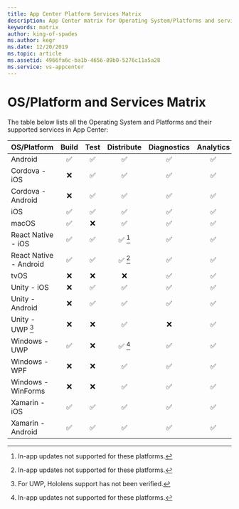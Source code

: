 ```yaml
---
title: App Center Platform Services Matrix
description: App Center matrix for Operating System/Platforms and services
keywords: matrix
author: king-of-spades
ms.author: kegr
ms.date: 12/20/2019
ms.topic: article
ms.assetid: 4966fa6c-ba1b-4656-89b0-5276c11a5a28
ms.service: vs-appcenter
---
```


# OS/Platform and Services Matrix

The table below lists all the Operating System and Platforms and their supported services in App Center:

| OS/Platform            | Build | Test | Distribute | Diagnostics | Analytics |
| :--------------------- | :---: | :--: | :--------: | :-----:     | :-------: |
| Android                |  ✅   |  ✅  |     ✅     |   ✅       |    ✅     |
| Cordova - iOS          |  ❌   |  ✅  |     ✅     |   ✅       |    ✅     |
| Cordova - Android      |  ❌   |  ✅  |     ✅     |   ✅       |    ✅     |
| iOS                    |  ✅   |  ✅  |     ✅     |   ✅       |    ✅     |
| macOS                  |  ✅   |  ❌  |     ✅     |   ✅       |    ✅     |
| React Native - iOS     |  ✅   |  ✅  |     ✅ [^2]|   ✅       |    ✅     |
| React Native - Android |  ✅   |  ✅  |     ✅ [^2]|   ✅       |    ✅     |
| tvOS                   |  ❌   |  ❌  |     ❌     |   ✅       |    ✅     |
| Unity - iOS            |  ❌   |  ✅  |     ✅     |   ✅       |    ✅     |
| Unity - Android        |  ❌   |  ✅  |     ✅     |   ✅       |    ✅     |
| Unity - UWP [^1]       |  ❌   |  ❌  |     ✅     |   ❌       |    ✅     |
| Windows - UWP          |  ✅   |  ❌  |     ✅ [^2]|   ✅       |    ✅     |
| Windows - WPF          |  ❌   |  ❌  |     ✅     |   ✅       |    ✅     |
| Windows - WinForms     |  ❌   |  ❌  |     ✅     |   ✅       |    ✅     |
| Xamarin - iOS          |  ✅   |  ✅  |     ✅     |   ✅       |    ✅     |
| Xamarin - Android      |  ✅   |  ✅  |     ✅     |   ✅       |    ✅     |

[^1]: For UWP, Hololens support has not been verified.
[^2]: In-app updates not supported for these platforms.
